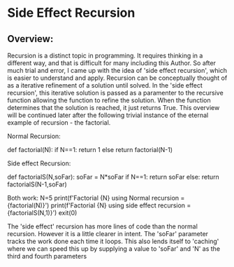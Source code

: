 # Side Effect Recursion
## Overview: 
Recursion is a distinct topic in programming. It requires thinking in a different way, and that is difficult for many including this Author. So after much trial and error, I came up with the idea of 'side effect recursion', which is easier to understand and apply. Recursion can be conceptually thought of as a iterative refinement of a solution until solved.  In the 'side effect recursion', this iterative solution is passed as a paramenter to the recursive function allowing the function to refine the solution. When the function determines that the solution is reached, it just returns True. This overview will be continued later after the following trivial instance of the eternal example of recursion - the factorial.

Normal Recursion:

def factorial(N):
    if N==1: return 1
    else return factorial(N-1)

Side effect Recursion:

def factorialS(N,soFar):
    soFar = N*soFar
    if N==1: return soFar
    else: return factorialS(N-1,soFar)


Both work:
N=5
print(f'Factorial {N} using Normal recursion = {factorial(N)}')
print(f'Factorial {N} using side effect recursion = {factorialS(N,1)}')
exit(0)

The 'side effect' recursion has more lines of code than the normal recursion. However it is a little clearer in intent. The 'soFar' parameter tracks the work done each time it loops. This also lends itself to 'caching' where we can speed this up by supplying a value to 'soFar' and 'N' as the third and fourth parameters 
